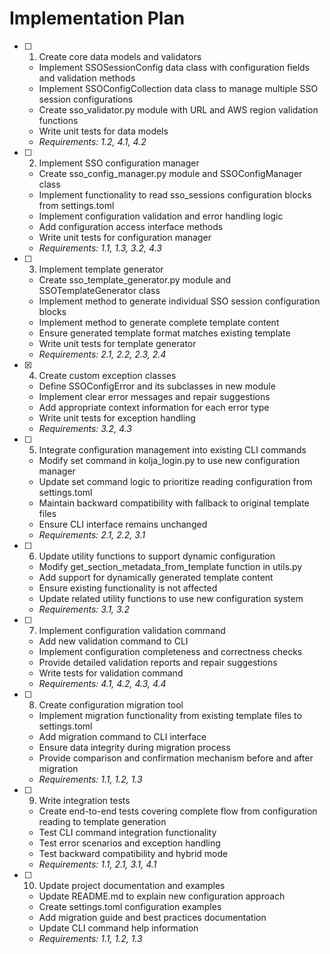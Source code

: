 # Implementation Plan

- [ ] 1. Create core data models and validators
  - Implement SSOSessionConfig data class with configuration fields and validation methods
  - Implement SSOConfigCollection data class to manage multiple SSO session configurations
  - Create sso_validator.py module with URL and AWS region validation functions
  - Write unit tests for data models
  - _Requirements: 1.2, 4.1, 4.2_

- [ ] 2. Implement SSO configuration manager
  - Create sso_config_manager.py module and SSOConfigManager class
  - Implement functionality to read sso_sessions configuration blocks from settings.toml
  - Implement configuration validation and error handling logic
  - Add configuration access interface methods
  - Write unit tests for configuration manager
  - _Requirements: 1.1, 1.3, 3.2, 4.3_

- [ ] 3. Implement template generator
  - Create sso_template_generator.py module and SSOTemplateGenerator class
  - Implement method to generate individual SSO session configuration blocks
  - Implement method to generate complete template content
  - Ensure generated template format matches existing template
  - Write unit tests for template generator
  - _Requirements: 2.1, 2.2, 2.3, 2.4_

- [x] 4. Create custom exception classes
  - Define SSOConfigError and its subclasses in new module
  - Implement clear error messages and repair suggestions
  - Add appropriate context information for each error type
  - Write unit tests for exception handling
  - _Requirements: 3.2, 4.3_

- [ ] 5. Integrate configuration management into existing CLI commands
  - Modify set command in kolja_login.py to use new configuration manager
  - Update set command logic to prioritize reading configuration from settings.toml
  - Maintain backward compatibility with fallback to original template files
  - Ensure CLI interface remains unchanged
  - _Requirements: 2.1, 2.2, 3.1_

- [ ] 6. Update utility functions to support dynamic configuration
  - Modify get_section_metadata_from_template function in utils.py
  - Add support for dynamically generated template content
  - Ensure existing functionality is not affected
  - Update related utility functions to use new configuration system
  - _Requirements: 3.1, 3.2_

- [ ] 7. Implement configuration validation command
  - Add new validation command to CLI
  - Implement configuration completeness and correctness checks
  - Provide detailed validation reports and repair suggestions
  - Write tests for validation command
  - _Requirements: 4.1, 4.2, 4.3, 4.4_

- [ ] 8. Create configuration migration tool
  - Implement migration functionality from existing template files to settings.toml
  - Add migration command to CLI interface
  - Ensure data integrity during migration process
  - Provide comparison and confirmation mechanism before and after migration
  - _Requirements: 1.1, 1.2, 1.3_

- [ ] 9. Write integration tests
  - Create end-to-end tests covering complete flow from configuration reading to template generation
  - Test CLI command integration functionality
  - Test error scenarios and exception handling
  - Test backward compatibility and hybrid mode
  - _Requirements: 1.1, 2.1, 3.1, 4.1_

- [ ] 10. Update project documentation and examples
  - Update README.md to explain new configuration approach
  - Create settings.toml configuration examples
  - Add migration guide and best practices documentation
  - Update CLI command help information
  - _Requirements: 1.1, 1.2, 1.3_